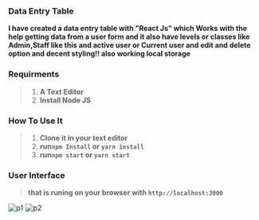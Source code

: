 ### Data Entry Table
 **I have created a data entry table with "React Js" which Works with the help getting data from a user form and it also have levels or classes like Admin,Staff like this and active user or Current user and edit and delete option and decent styling!! also working local storage**
### Requirments

> 1. **A Text Editor**
> 2. **Install Node JS**

 ### How To Use It 


> 1. **Clone it in your text editor**
> 2. **run`npm Install` or `yarn install`**
> 3.  **run`npm start` or `yarn start`**

### User Interface

> **that is runing on your browser with `http://localhost:3000`**

![p1](https://user-images.githubusercontent.com/111075041/202862441-dc8fdaf9-cd96-4821-a7de-02fbeb5e77b9.PNG)
![p2](https://user-images.githubusercontent.com/111075041/201409155-7a67ddc0-b0f8-4938-8c89-ca23ebc0278b.PNG)

 

